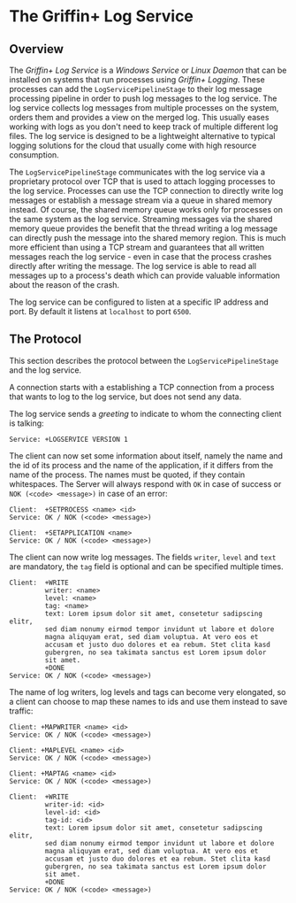 # The Griffin+ Log Service

## Overview

The *Griffin+ Log Service* is a *Windows Service* or *Linux Daemon* that can be installed on systems that run processes using *Griffin+ Logging*. These processes can add the `LogServicePipelineStage` to their log message processing pipeline in order to push log messages to the log service. The log service collects log messages from multiple processes on the system, orders them and provides a view on the merged log. This usually eases working with logs as you don't need to keep track of multiple different log files. The log service is designed to be a lightweight alternative to typical logging solutions for the cloud that usually come with high resource consumption.

The `LogServicePipelineStage` communicates with the log service via a proprietary protocol over TCP that is used to attach logging processes to the log service. Processes can use the TCP connection to directly write log messages or establish a message stream via a queue in shared memory instead. Of course, the shared memory queue works only for processes on the same system as the log service. Streaming messages via the shared memory queue provides the benefit that the thread writing a log message can directly push the message into the shared memory region. This is much more efficient than using a TCP stream and guarantees that all written messages reach the log service - even in case that the process crashes directly after writing the message. The log service is able to read all messages up to a process's death which can provide valuable information about the reason of the crash.

The log service can be configured to listen at a specific IP address and port. By default it listens at `localhost` to port `6500`.

## The Protocol

This section describes the protocol between the `LogServicePipelineStage` and the log service.

A connection starts with a establishing a TCP connection from a process that wants to log to the log service, but does not send any data.
 
The log service sends a *greeting* to indicate to whom the connecting client is talking:

```
Service: +LOGSERVICE VERSION 1
```

The client can now set some information about itself, namely the name and the id of its process and the name of the application, if it differs from the name of the process. The names must be quoted, if they contain whitespaces. The Server will always respond with `OK` in case of success or `NOK (<code> <message>)` in case of an error:

```
Client:  +SETPROCESS <name> <id>
Service: OK / NOK (<code> <message>)

Client:  +SETAPPLICATION <name>
Service: OK / NOK (<code> <message>)
```

The client can now write log messages. The fields `writer`, `level` and `text` are mandatory, the `tag` field is optional and can be specified multiple times.

```
Client:  +WRITE
         writer: <name>
         level: <name>
         tag: <name>
         text: Lorem ipsum dolor sit amet, consetetur sadipscing elitr,
         sed diam nonumy eirmod tempor invidunt ut labore et dolore
         magna aliquyam erat, sed diam voluptua. At vero eos et
         accusam et justo duo dolores et ea rebum. Stet clita kasd
         gubergren, no sea takimata sanctus est Lorem ipsum dolor
         sit amet.
         +DONE
Service: OK / NOK (<code> <message>)
```

The name of log writers, log levels and tags can become very elongated, so a client can choose to map these names to ids and use them instead to save traffic:

```
Client: +MAPWRITER <name> <id>
Service: OK / NOK (<code> <message>)

Client: +MAPLEVEL <name> <id>
Service: OK / NOK (<code> <message>)

Client: +MAPTAG <name> <id>
Service: OK / NOK (<code> <message>)

Client:  +WRITE
         writer-id: <id>
         level-id: <id>
         tag-id: <id>
         text: Lorem ipsum dolor sit amet, consetetur sadipscing elitr,
         sed diam nonumy eirmod tempor invidunt ut labore et dolore
         magna aliquyam erat, sed diam voluptua. At vero eos et
         accusam et justo duo dolores et ea rebum. Stet clita kasd
         gubergren, no sea takimata sanctus est Lorem ipsum dolor
         sit amet.
         +DONE
Service: OK / NOK (<code> <message>)
```
